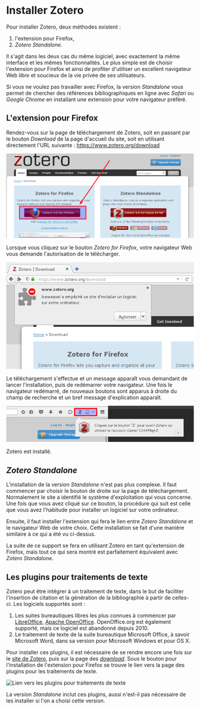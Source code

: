# Installer Zotero

Pour installer Zotero, deux méthodes existent :

1. l'extension pour Firefox,
2. *Zotero Standalone*.

Il s'agit dans les deux cas du même logiciel, avec exactement la même interface et les mêmes fonctionnalités. Le plus simple est de choisir l'extension pour Firefox et ainsi de profiter d'utiliser un excellent navigateur Web *libre* et soucieux de la vie privée de ses utilisateurs.

Si vous ne voulez pas travailler avec Firefox, la version *Standalone* vous permet de chercher des références bibliographiques en ligne avec *Safari* ou *Google Chrome* en installant une extension pour votre navigateur préféré.

## L'extension pour Firefox

Rendez-vous sur la page de téléchargement de Zotero, soit en passant par le bouton *Download* de la page d'accueil du site, soit en utilisant directement l'URL suivante : https://www.zotero.org/download

![Télécharger Zotero](../images/zotero-download.png)

Lorsque vous cliquez sur le bouton *Zotero for Firefox*, votre navigateur Web vous demande l'autorisation de le télécharger.

![Autoriser le téléchargement](../images/zotero-autoriser.png)

Le téléchargement s'effectue et un message apparaît vous demandant de lancer l'installation, puis de redémarrer votre navigateur. Une fois le navigateur redémarré, de nouveaux boutons sont apparus à droite du champ de recherche et un bref message d'explication apparaît.

![Zotero est installé](../images/zotero-installed.png)

Zotero est installé.

## *Zotero Standalone*

L'installation de la version *Standalone* n'est pas plus complexe. Il faut commencer par choisir le bouton de droite sur la page de téléchargement. Normalement le site a identifié le système d'exploitation qui vous concerne. Une fois que vous avez cliqué sur ce bouton, la procédure qui suit est celle que vous avez l'habitude pour installer un logiciel sur votre ordinateur.

Ensuite, il faut installer l'extension qui fera le lien entre *Zotero Standalone* et le navigateur Web de votre choix. Cette installation se fait d'une manière similaire à ce qui a été vu ci-dessus.

La suite de ce support se fera en utilisant Zotero en tant qu'extension de Firefox, mais tout ce qui sera montré est parfaitement équivalent avec *Zotero Standalone*.

## Les plugins pour traitements de texte

Zotero peut être intégrer à un traitement de texte, dans le but de faciliter l'insertion de citation et la génération de la bibliographie à partir de celles-ci. Les logiciels supportés sont :

1. Les suites bureautiques libres les plus connues à commencer par [LibreOffice](http://www.libreoffice.org/), [Apache OpenOffice](http://www.openoffice.org/). OpenOffice.org est également supporté, mais ce logiciel est abandonné depuis 2010.
2. Le traitement de texte de la suite bureautique Microsoft Office, à savoir Microsoft Word, dans sa version pour Microsoft Windows et pour OS X.

Pour installer ces plugins, il est nécessaire de se rendre encore une fois sur le [site de Zotero](https://www.zotero.org), puis sur la page des [*download*](https://www.zotero.org/download). Sous le bouton pour l'installation de l'extension pour Firefox se trouve le lien vers la page des plugins pour les traitements de texte.

![Lien vers les plugins pour traitements de texte](../images/zotero-lien-texte.png)

La version *Standalone* inclut ces plugins, aussi n'est-il pas nécessaire de les installer si l'on a choisi cette version.


